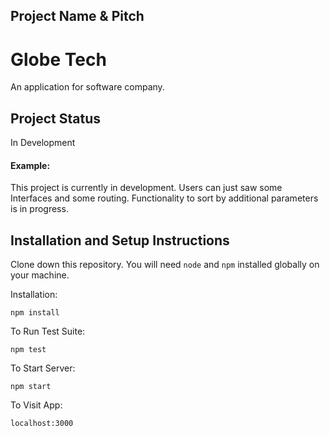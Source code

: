 ## Project Name & Pitch

# Globe Tech 

An application for software company.

## Project Status
In Development

#### Example:

This project is currently in development. Users can just saw some Interfaces and some routing. Functionality to sort by additional parameters is in progress.


## Installation and Setup Instructions
 
Clone down this repository. You will need `node` and `npm` installed globally on your machine.  

Installation:

`npm install`  

To Run Test Suite:  

`npm test`  

To Start Server:

`npm start`  

To Visit App:

`localhost:3000` 